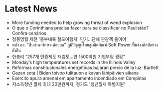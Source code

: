 # Latest News
-  More funding needed to help growing threat of weed explosion
-  O que o Corinthians precisa fazer para se classificar no Paulistão? Confira cenários
-  청풍명월 제천 '중부내륙 철도여행지' 인기...단체 관광객 줄이어
-  พลัง อว. "สืบสาน-รักษา-ต่อยอด" ภูมิปัญญาไทยสู่ผลิตภัณฑ์ Soft Power ฟื้นช่างศิลป์อย่างยั่งยืน
-  한총리 “257개 인증제도 재검토…연 1500억원 기업부담 경감”
-  Monday’s high temperatures set records in the Illinois Valley
-  Reformas constitucionales energéticas bajarán precio de la luz: Bartlett
-  Gazan sota | Biden toivoo tuli­tauon alkavan lähi­päivien aikana
-  Exército apura arsenal em apartamento incendiado em Campinas
-  저소득청년 월세 최대 20만원까지, 경기도 '청년월세 특별지원'
